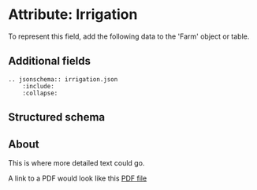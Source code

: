 Attribute: Irrigation
=====================

To represent this field, add the following data to the 'Farm' object or table.

## Additional fields

```eval_rst
.. jsonschema:: irrigation.json
    :include: 
    :collapse: 
```

## Structured schema

<script src="../../../_static/docson/widget.js" data-schema="../../_static/irrigation.json"></script>

## About

This is where more detailed text could go. 

A link to a PDF would look like this [PDF file](methodology.pdf)